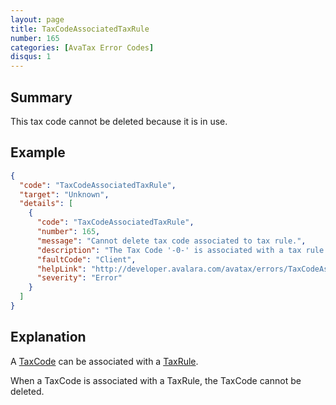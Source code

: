 ```yaml
---
layout: page
title: TaxCodeAssociatedTaxRule
number: 165
categories: [AvaTax Error Codes]
disqus: 1
---
```


## Summary

This tax code cannot be deleted because it is in use.

## Example

```json
{
  "code": "TaxCodeAssociatedTaxRule",
  "target": "Unknown",
  "details": [
    {
      "code": "TaxCodeAssociatedTaxRule",
      "number": 165,
      "message": "Cannot delete tax code associated to tax rule.",
      "description": "The Tax Code '-0-' is associated with a tax rule and cannot be deleted.",
      "faultCode": "Client",
      "helpLink": "http://developer.avalara.com/avatax/errors/TaxCodeAssociatedTaxRule",
      "severity": "Error"
    }
  ]
}
```

## Explanation

A [TaxCode](/api-reference/avatax/rest/v2/models/TaxCodeModel/) can be associated with a [TaxRule](/api-reference/avatax/rest/v2/models/TaxRuleModel/).

When a TaxCode is associated with a TaxRule, the TaxCode cannot be deleted.
